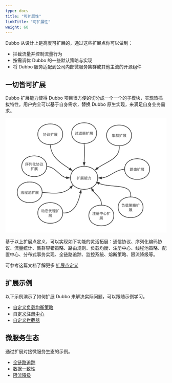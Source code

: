 ```yaml
---
type: docs
title: "可扩展性"
linkTitle: "可扩展性"
weight: 60
---
```


Dubbo 从设计上是高度可扩展的，通过这些扩展点你可以做到：
* 拦截流量并控制流量行为
* 按需调优 Dubbo 的一些默认策略与实现
* 将 Dubbo 服务适配到公司内部微服务集群或其他主流的开源组件

## 一切皆可扩展

Dubbo 扩展能力使得 Dubbo 项目很方便的切分成一个一个的子模块，实现热插拔特性。用户完全可以基于自身需求，替换 Dubbo 原生实现，来满足自身业务需求。

![/imgs/v3/concepts/extension-use.png](/imgs/v3/concepts/extension-use.png)

基于以上扩展点定义，可以实现如下功能的灵活拓展：通信协议、序列化编码协议、流量统计、集群容错策略、路由规则、负载均衡、注册中心、线程池策略、配置中心、分布式事务实现、全链路追踪、监控系统、熔断策略、限流降级等。

可参考这篇文档了解更多 [扩展点定义](../../../core-features/extensibility/)

## 扩展示例

以下示例演示了如何扩展 Dubbo 来解决实际问题，可以跟随示例学习。

* [自定义负载均衡策略]()
* [自定义注册中心]()
* [自定义拦截器]()

## 微服务生态
通过扩展对接微服务生态的示例。

* [全链路追踪]()
* [数据一致性]()
* [限流降级]()
